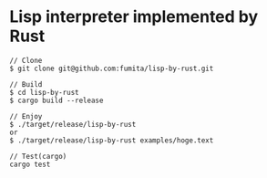 # Lisp interpreter implemented by Rust

```
// Clone
$ git clone git@github.com:fumita/lisp-by-rust.git

// Build
$ cd lisp-by-rust
$ cargo build --release

// Enjoy
$ ./target/release/lisp-by-rust
or
$ ./target/release/lisp-by-rust examples/hoge.text

// Test(cargo)
cargo test
```
